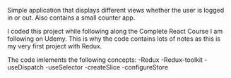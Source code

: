 Simple application that displays different views whether the user is logged in or out. Also contains a small counter app.

I coded this project while following along the Complete React Course I am following on Udemy. This is why the code contains lots of notes as this is my very first project with Redux.

The code imlements the following concepts:
-Redux
-Redux-toolkit
-useDispatch
-useSelector
-createSlice
-configureStore
